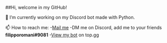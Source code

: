 ##Hi, welcome in my GitHub!

🔭 I’m currently working on my Discord bot made with Python.

📫 How to reach me: 
    -<a href="mailto:filipporomanionline@gmail.com">Mail me</a>
    -DM me on Discord, add me to your friends **filipporomani#9081**
    -<a href="https://top.gg/bot/780697130909302805">View my bot</a> on top.gg
